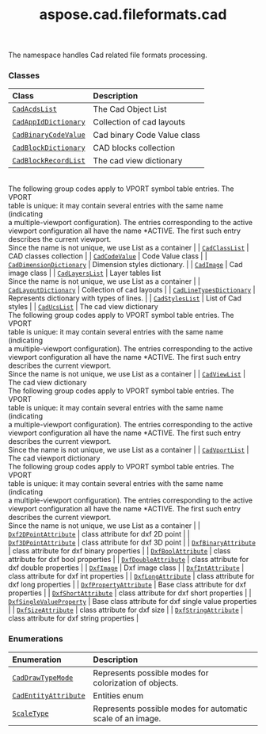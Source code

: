 ﻿---
title: aspose.cad.fileformats.cad
second_title: Aspose.CAD for Python via .NET API References
description: 
type: docs
weight: 10
url: /aspose.cad.fileformats.cad/
is_root: false
---

The namespace handles Cad related file formats processing.

### Classes
| Class | Description |
| :- | :- |
| [`CadAcdsList`](/cad/python-net/aspose.cad.fileformats.cad/cadacdslist) | The Cad Object List |
| [`CadAppIdDictionary`](/cad/python-net/aspose.cad.fileformats.cad/cadappiddictionary) | Collection of cad layouts |
| [`CadBinaryCodeValue`](/cad/python-net/aspose.cad.fileformats.cad/cadbinarycodevalue) | Cad binary Code Value class |
| [`CadBlockDictionary`](/cad/python-net/aspose.cad.fileformats.cad/cadblockdictionary) | CAD blocks collection |
| [`CadBlockRecordList`](/cad/python-net/aspose.cad.fileformats.cad/cadblockrecordlist) | The cad view dictionary<br/>The following group codes apply to VPORT symbol table entries. The VPORT<br/>table is unique: it may contain several entries with the same name (indicating<br/>a multiple-viewport configuration). The entries corresponding to the active<br/>viewport configuration all have the name *ACTIVE. The first such entry<br/>describes the current viewport.<br/>Since the name is not unique, we use List as a container |
| [`CadClassList`](/cad/python-net/aspose.cad.fileformats.cad/cadclasslist) | CAD classes collection |
| [`CadCodeValue`](/cad/python-net/aspose.cad.fileformats.cad/cadcodevalue) | Code Value class |
| [`CadDimensionDictionary`](/cad/python-net/aspose.cad.fileformats.cad/caddimensiondictionary) | Dimension styles dictionary. |
| [`CadImage`](/cad/python-net/aspose.cad.fileformats.cad/cadimage) | Cad image class |
| [`CadLayersList`](/cad/python-net/aspose.cad.fileformats.cad/cadlayerslist) | Layer tables list<br/>Since the name is not unique, we use List as a container |
| [`CadLayoutDictionary`](/cad/python-net/aspose.cad.fileformats.cad/cadlayoutdictionary) | Collection of cad layouts |
| [`CadLineTypesDictionary`](/cad/python-net/aspose.cad.fileformats.cad/cadlinetypesdictionary) | Represents dictionary with types of lines. |
| [`CadStylesList`](/cad/python-net/aspose.cad.fileformats.cad/cadstyleslist) | List of Cad styles |
| [`CadUcsList`](/cad/python-net/aspose.cad.fileformats.cad/caducslist) | The cad view dictionary<br/>The following group codes apply to VPORT symbol table entries. The VPORT<br/>table is unique: it may contain several entries with the same name (indicating<br/>a multiple-viewport configuration). The entries corresponding to the active<br/>viewport configuration all have the name *ACTIVE. The first such entry<br/>describes the current viewport.<br/>Since the name is not unique, we use List as a container |
| [`CadViewList`](/cad/python-net/aspose.cad.fileformats.cad/cadviewlist) | The cad view dictionary<br/>The following group codes apply to VPORT symbol table entries. The VPORT<br/>table is unique: it may contain several entries with the same name (indicating<br/>a multiple-viewport configuration). The entries corresponding to the active<br/>viewport configuration all have the name *ACTIVE. The first such entry<br/>describes the current viewport.<br/>Since the name is not unique, we use List as a container |
| [`CadVportList`](/cad/python-net/aspose.cad.fileformats.cad/cadvportlist) | The cad viewport dictionary<br/>The following group codes apply to VPORT symbol table entries. The VPORT<br/>table is unique: it may contain several entries with the same name (indicating<br/>a multiple-viewport configuration). The entries corresponding to the active<br/>viewport configuration all have the name *ACTIVE. The first such entry<br/>describes the current viewport.<br/>Since the name is not unique, we use List as a container |
| [`Dxf2DPointAttribute`](/cad/python-net/aspose.cad.fileformats.cad/dxf2dpointattribute) | class attribute for dxf 2D point |
| [`Dxf3DPointAttribute`](/cad/python-net/aspose.cad.fileformats.cad/dxf3dpointattribute) | class attribute for dxf 3D point |
| [`DxfBinaryAttribute`](/cad/python-net/aspose.cad.fileformats.cad/dxfbinaryattribute) | class attribute for dxf binary properties |
| [`DxfBoolAttribute`](/cad/python-net/aspose.cad.fileformats.cad/dxfboolattribute) | class attribute for dxf bool properties |
| [`DxfDoubleAttribute`](/cad/python-net/aspose.cad.fileformats.cad/dxfdoubleattribute) | class attribute for dxf double properties |
| [`DxfImage`](/cad/python-net/aspose.cad.fileformats.cad/dxfimage) | Dxf image class |
| [`DxfIntAttribute`](/cad/python-net/aspose.cad.fileformats.cad/dxfintattribute) | class attribute for dxf int properties |
| [`DxfLongAttribute`](/cad/python-net/aspose.cad.fileformats.cad/dxflongattribute) | class attribute for dxf long properties |
| [`DxfPropertyAttribute`](/cad/python-net/aspose.cad.fileformats.cad/dxfpropertyattribute) | Base class attribute for dxf properties |
| [`DxfShortAttribute`](/cad/python-net/aspose.cad.fileformats.cad/dxfshortattribute) | class attribute for dxf short properties |
| [`DxfSingleValueProperty`](/cad/python-net/aspose.cad.fileformats.cad/dxfsinglevalueproperty) | Base class attribute for dxf single value properties |
| [`DxfSizeAttribute`](/cad/python-net/aspose.cad.fileformats.cad/dxfsizeattribute) | class attribute for dxf size |
| [`DxfStringAttribute`](/cad/python-net/aspose.cad.fileformats.cad/dxfstringattribute) | class attribute for dxf string properties |


### Enumerations
| Enumeration | Description |
| :- | :- |
| [`CadDrawTypeMode`](/cad/python-net/aspose.cad.fileformats.cad/caddrawtypemode) | Represents possible modes for colorization of objects. |
| [`CadEntityAttribute`](/cad/python-net/aspose.cad.fileformats.cad/cadentityattribute) | Entities enum |
| [`ScaleType`](/cad/python-net/aspose.cad.fileformats.cad/scaletype) | Represents possible modes for automatic scale of an image. |


